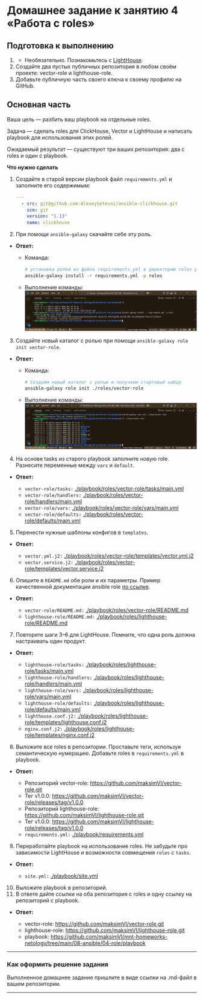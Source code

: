 # Домашнее задание к занятию 4 «Работа с roles»

## Подготовка к выполнению

1. * Необязательно. Познакомьтесь с [LightHouse](https://youtu.be/ymlrNlaHzIY?t=929).
2. Создайте два пустых публичных репозитория в любом своём проекте: vector-role и lighthouse-role.
3. Добавьте публичную часть своего ключа к своему профилю на GitHub.

## Основная часть

Ваша цель — разбить ваш playbook на отдельные roles. 

Задача — сделать roles для ClickHouse, Vector и LightHouse и написать playbook для использования этих ролей. 

Ожидаемый результат — существуют три ваших репозитория: два с roles и один с playbook.

**Что нужно сделать**

1. Создайте в старой версии playbook файл `requirements.yml` и заполните его содержимым:

   ```yaml
   ---
     - src: git@github.com:AlexeySetevoi/ansible-clickhouse.git
       scm: git
       version: "1.13"
       name: clickhouse 
   ```

2. При помощи `ansible-galaxy` скачайте себе эту роль.
* **Ответ:**

  * Команда:
    ```bash
    # установка ролей из файла requirements.yml в директорию roles рядом с playbook
    ansible-galaxy install -r requirements.yml -p roles
    ```
  * Выполнение команды: 
      ![](img/017-05-02-01.png)
       
3. Создайте новый каталог с ролью при помощи `ansible-galaxy role init vector-role`.
* **Ответ:**

  * Команда:
    ```bash
    # Создаём новый каталог с ролью и получаем стартовый набор
    ansible-galaxy role init ./roles/vector-role
    ```
  * Выполнение команды: 
      ![](img/017-05-03-01.png)

4. На основе tasks из старого playbook заполните новую role. Разнесите переменные между `vars` и `default`.
* **Ответ:**

  * `vector-role/tasks:` [./playbook/roles/vector-role/tasks/main.yml](./playbook/roles/vector-role/tasks/main.yml)
  * `vector-role/handlers:` [./playbook/roles/vector-role/handlers/main.yml](./playbook/roles/vector-role/handlers/main.yml)
  * `vector-role/vars:` [./playbook/roles/vector-role/vars/main.yml](./playbook/roles/vector-role/vars/main.yml)
  * `vector-role/defaults:` [./playbook/roles/vector-role/defaults/main.yml](./playbook/roles/vector-role/defaults/main.yml)


5. Перенести нужные шаблоны конфигов в `templates`.
* **Ответ:**

  * `vector.yml.j2:` [./playbook/roles/vector-role/templates/vector.yml.j2](./playbook/roles/vector-role/templates/vector.yml.j2)
  * `vector.service.j2:` [./playbook/roles/vector-role/templates/vector.service.j2](./playbook/roles/vector-role/templates/vector.service.j2)


6. Опишите в `README.md` обе роли и их параметры. Пример качественной документации ansible role [по ссылке](https://github.com/cloudalchemy/ansible-prometheus).
* **Ответ:**

  * `vector-role/README.md:` [./playbook/roles/vector-role/README.md](./playbook/roles/vector-role/README.md)
  * `lighthouse-role/README.md:` [./playbook/roles/lighthouse-role/README.md](./playbook/roles/lighthouse-role/README.md)


7. Повторите шаги 3–6 для LightHouse. Помните, что одна роль должна настраивать один продукт.
* **Ответ:**

  * `lighthouse-role/tasks:` [./playbook/roles/lighthouse-role/tasks/main.yml](./playbook/roles/lighthouse-role/tasks/main.yml)
  * `lighthouse-role/handlers:` [./playbook/roles/lighthouse-role/handlers/main.yml](./playbook/roles/lighthouse-role/handlers/main.yml)
  * `lighthouse-role/vars:` [./playbook/roles/lighthouse-role/vars/main.yml](./playbook/roles/lighthouse-role/vars/main.yml)
  * `lighthouse-role/defaults:` [./playbook/roles/lighthouse-role/defaults/main.yml](./playbook/roles/lighthouse-role/defaults/main.yml)
  * `lighthouse.conf.j2:` [./playbook/roles/lighthouse-role/templates/lighthouse.conf.j2](./playbook/roles/lighthouse-role/templates/lighthouse.conf.j2)
  * `nginx.conf.j2:` [./playbook/roles/lighthouse-role/templates/nginx.conf.j2](./playbook/roles/lighthouse-role/templates/nginx.conf.j2)


8. Выложите все roles в репозитории. Проставьте теги, используя семантическую нумерацию. Добавьте roles в `requirements.yml` в playbook.
* **Ответ:**

  * Репозиторий vector-role: https://github.com/maksimVI/vector-role.git
  * Тег v1.0.0: https://github.com/maksimVI/vector-role/releases/tag/v1.0.0
  * Репозиторий lighthouse-role: https://github.com/maksimVI/lighthouse-role.git
  * Тег v1.0.0: https://github.com/maksimVI/lighthouse-role/releases/tag/v1.0.0
  * `requirements.yml:` [./playbook/requirements.yml](./playbook/requirements.yml)


9.  Переработайте playbook на использование roles. Не забудьте про зависимости LightHouse и возможности совмещения `roles` с `tasks`.
* **Ответ:**

  * `site.yml:` [./playbook/site.yml](./playbook/site.yml)


10. Выложите playbook в репозиторий.
11. В ответе дайте ссылки на оба репозитория с roles и одну ссылку на репозиторий с playbook.
* **Ответ:**

  * vector-role: https://github.com/maksimVI/vector-role.git
  * lighthouse-role: https://github.com/maksimVI/lighthouse-role.git
  * playbook: https://github.com/maksimVI/mnt-homeworks-netology/tree/main/08-ansible/04-role/playbook


---

### Как оформить решение задания

Выполненное домашнее задание пришлите в виде ссылки на .md-файл в вашем репозитории.

---
